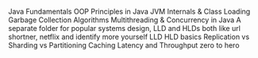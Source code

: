 Java Fundamentals
OOP Principles in Java
JVM Internals & Class Loading
Garbage Collection Algorithms
Multithreading & Concurrency in Java
A separate folder for popular systems design, LLD and HLDs both like url shortner, netflix and identify more yourself
LLD HLD basics
Replication vs Sharding vs Partitioning
Caching
Latency and Throughput zero to hero